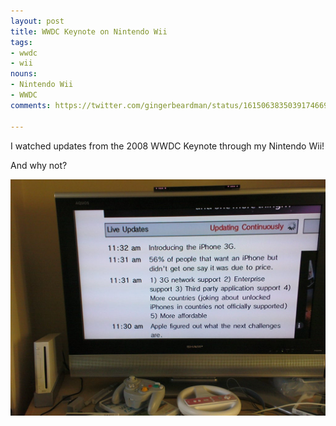 ```yaml
---
layout: post
title: WWDC Keynote on Nintendo Wii
tags:
- wwdc
- wii
nouns:
- Nintendo Wii
- WWDC
comments: https://twitter.com/gingerbeardman/status/1615063835039174669

---
```


I watched updates from the 2008 WWDC Keynote through my Nintendo Wii!

And why not?

![JPG](/images/posts/wwdc-on-wii.jpg)